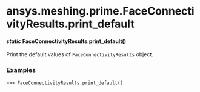 # ansys.meshing.prime.FaceConnectivityResults.print_default

<a id="ansys.meshing.prime.FaceConnectivityResults.print_default"></a>

#### *static* FaceConnectivityResults.print_default()

Print the default values of `FaceConnectivityResults` object.

### Examples

```pycon
>>> FaceConnectivityResults.print_default()
```

<!-- !! processed by numpydoc !! -->
